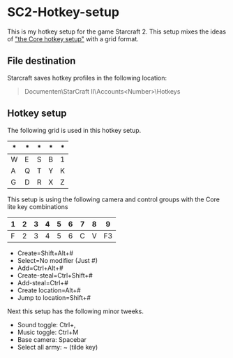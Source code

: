 # SC2-Hotkey-setup

This is my hotkey setup for the game Starcraft 2. This setup mixes the ideas of ["the Core hotkey setup"](https://drive.google.com/drive/folders/1ui2HNwaUa4FkHzRwATgXHNVEpolLNOzA) with a grid format.



## File destination
Starcraft saves hotkey profiles in the following location: 

> Documenten\StarCraft II\Accounts\<Number>\Hotkeys


## Hotkey setup

The following grid is used in this hotkey setup.

| *| * | * | * | * |
|---|---|---|---|---|
| W | E | S | B | 1 |
| A | Q | T | Y | K |
| G | D | R | X | Z |

This setup is using the following camera and control groups with the Core lite  key combinations

| 1 | 2 | 3 | 4 | 5 | 6 | 7 | 8 | 9  |
|---|---|---|---|---|---|---|---|----|
| F | 2 | 3 | 4 | 5 | 6 | C | V | F3 |


* Create=Shift+Alt+#
* Select=No modifier (Just #)
* Add=Ctrl+Alt+#
* Create-steal=Ctrl+Shift+#
* Add-steal=Ctrl+#
* Create location=Alt+#
* Jump to location=Shift+#




Next this setup has the following minor tweeks.


* Sound toggle: Ctrl+,
* Music toggle: Ctrl+M
* Base camera: Spacebar
* Select all army: ~ (tilde key)

